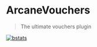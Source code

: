 # ArcaneVouchers
> The ultimate vouchers plugin

[![bstats](https://bstats.org/signatures/bukkit/ArcaneVouchers.svg)](https://bstats.org/plugin/bukkit/ArcaneVouchers/7199)